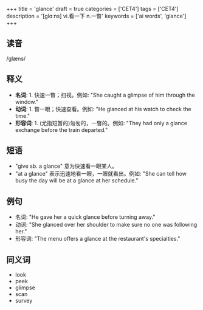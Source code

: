 +++
title = 'glance'
draft = true
categories = ['CET4']
tags = ['CET4']
description = '[glɑːns] vi.看一下 n.一瞥'
keywords = ['ai words', 'glance']
+++

## 读音
/glæns/

## 释义
- **名词**: 1. 快速一瞥；扫视。例如: "She caught a glimpse of him through the window."
- **动词**: 1. 瞥一眼；快速查看。例如: "He glanced at his watch to check the time."
- **形容词**: 1. (尤指短暂的)匆匆的，一瞥的。例如: "They had only a glance exchange before the train departed."

## 短语
- "give sb. a glance" 意为快速看一眼某人。
- "at a glance" 表示迅速地看一眼，一眼就看出。例如: "She can tell how busy the day will be at a glance at her schedule."

## 例句
- 名词: "He gave her a quick glance before turning away."
- 动词: "She glanced over her shoulder to make sure no one was following her."
- 形容词: "The menu offers a glance at the restaurant's specialties."

## 同义词
- look
- peek
- glimpse
- scan
- survey
